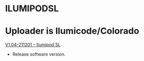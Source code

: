 # ILUMIPODSL

# Uploader is Ilumicode/Colorado 

[V1.04-211201 – Ilumipod SL](https://github.com/CHAUVET-ILUMINARC/ILUMIPODSL/blob/577f01528edc3ae04bf7f22421f849b7d90209ec/firmware/PodSL_V104_211201.zip)
- Release software version.
